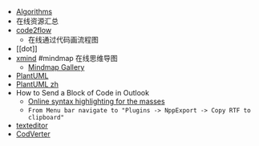 - [Algorithms](https://algs4.cs.princeton.edu/home/)
- 在线资源汇总
- [code2flow](https://app.code2flow.com/)
	- 在线通过代码画流程图
- [[dot]]
- [xmind](https://xmind.works/) #mindmap  在线思维导图
	- [Mindmap Gallery](https://xmind.app/share/)
- [PlantUML](https://plantuml.com/)
- [PlantUML zh](https://plantuml.com/zh/)
- How to Send a Block of Code in Outlook
	- [Online syntax highlighting for the masses](https://tohtml.com/)
	- `From Menu bar navigate to "Plugins -> NppExport -> Copy RTF to clipboard"`
- [texteditor](https://texteditor.com/)
- [CodVerter](https://codverter.com/src/index)